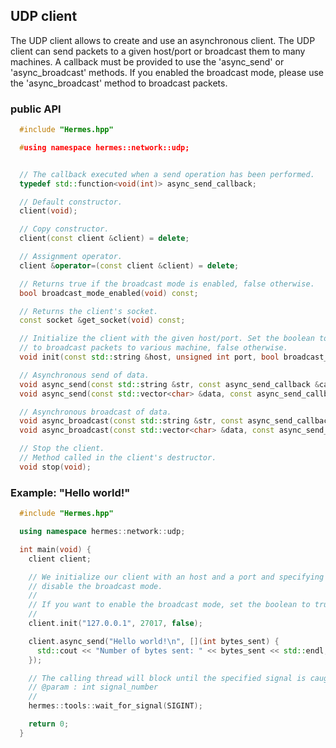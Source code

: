 ## UDP client


The UDP client allows to create and use an asynchronous client. The UDP client can send packets to a given host/port
or broadcast them to many machines. A callback must be provided to use the 'async_send' or 'async_broadcast' methods.
If you enabled the broadcast mode, please use the 'async_broadcast' method to broadcast packets.


### public API


```cpp
  #include "Hermes.hpp"

  #using namespace hermes::network::udp;


  // The callback executed when a send operation has been performed.
  typedef std::function<void(int)> async_send_callback;

  // Default constructor.
  client(void);

  // Copy constructor.
  client(const client &client) = delete;

  // Assignment operator.
  client &operator=(const client &client) = delete;

  // Returns true if the broadcast mode is enabled, false otherwise.
  bool broadcast_mode_enabled(void) const;

  // Returns the client's socket.
  const socket &get_socket(void) const;

  // Initialize the client with the given host/port. Set the boolean to true if you want
  // to broadcast packets to various machine, false otherwise.
  void init(const std::string &host, unsigned int port, bool broadcast_mode);

  // Asynchronous send of data.
  void async_send(const std::string &str, const async_send_callback &callback);
  void async_send(const std::vector<char> &data, const async_send_callback &callback);

  // Asynchronous broadcast of data.
  void async_broadcast(const std::string &str, const async_send_callback &callback);
  void async_broadcast(const std::vector<char> &data, const async_send_callback &callback);

  // Stop the client.
  // Method called in the client's destructor.
  void stop(void);
```


### Example: "Hello world!"


```cpp
  #include "Hermes.hpp"

  using namespace hermes::network::udp;

  int main(void) {
    client client;

    // We initialize our client with an host and a port and specifying to
    // disable the broadcast mode.
    //
    // If you want to enable the broadcast mode, set the boolean to true and use the function 'async_broadcast' instead of 'async_send'.
    //
    client.init("127.0.0.1", 27017, false);

    client.async_send("Hello world!\n", [](int bytes_sent) {
      std::cout << "Number of bytes sent: " << bytes_sent << std::endl;
    });

    // The calling thread will block until the specified signal is caught.
    // @param : int signal_number
    //
    hermes::tools::wait_for_signal(SIGINT);

    return 0;
  }

```

